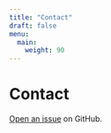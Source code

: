 ```yaml
---
title: "Contact"
draft: false
menu:
  main:
    weight: 90
---
```


# Contact

[Open an issue](https://github.com/chenxilll/hugo-mock-landing-page-autodeployed/issues/new) on GitHub.
